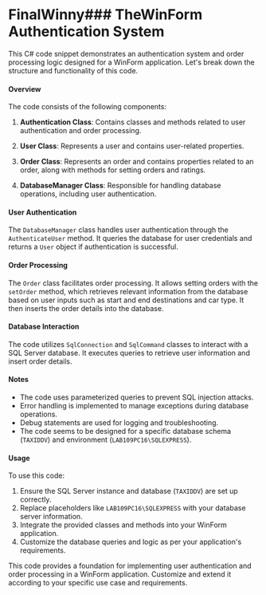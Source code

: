 # FinalWinny### TheWinForm Authentication System

This C# code snippet demonstrates an authentication system and order processing logic designed for a WinForm application. Let's break down the structure and functionality of this code.

#### Overview

The code consists of the following components:

1. **Authentication Class**: Contains classes and methods related to user authentication and order processing.
   
2. **User Class**: Represents a user and contains user-related properties.
   
3. **Order Class**: Represents an order and contains properties related to an order, along with methods for setting orders and ratings.
   
4. **DatabaseManager Class**: Responsible for handling database operations, including user authentication.

#### User Authentication

The `DatabaseManager` class handles user authentication through the `AuthenticateUser` method. It queries the database for user credentials and returns a `User` object if authentication is successful.

#### Order Processing

The `Order` class facilitates order processing. It allows setting orders with the `setOrder` method, which retrieves relevant information from the database based on user inputs such as start and end destinations and car type. It then inserts the order details into the database.

#### Database Interaction

The code utilizes `SqlConnection` and `SqlCommand` classes to interact with a SQL Server database. It executes queries to retrieve user information and insert order details.

#### Notes

- The code uses parameterized queries to prevent SQL injection attacks.
- Error handling is implemented to manage exceptions during database operations.
- Debug statements are used for logging and troubleshooting.
- The code seems to be designed for a specific database schema (`TAXIDDV`) and environment (`LAB109PC16\SQLEXPRESS`).

#### Usage

To use this code:

1. Ensure the SQL Server instance and database (`TAXIDDV`) are set up correctly.
2. Replace placeholders like `LAB109PC16\SQLEXPRESS` with your database server information.
3. Integrate the provided classes and methods into your WinForm application.
4. Customize the database queries and logic as per your application's requirements.

This code provides a foundation for implementing user authentication and order processing in a WinForm application. Customize and extend it according to your specific use case and requirements.

